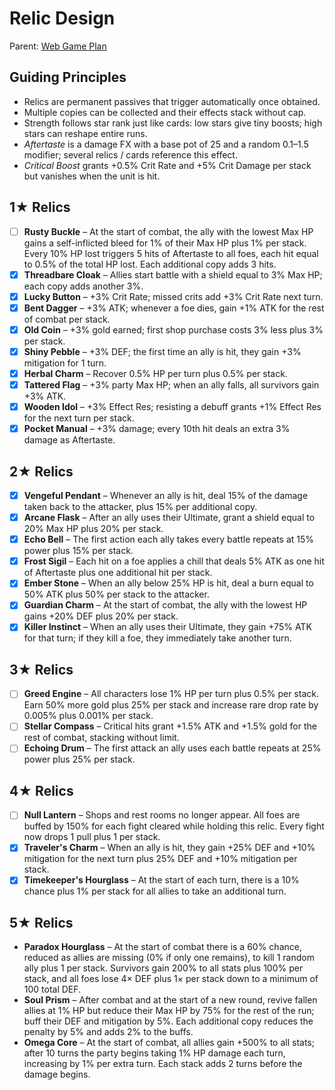 # Relic Design

Parent: [Web Game Plan](8a7d9c1e-web-game-plan.md)

## Guiding Principles
- Relics are permanent passives that trigger automatically once obtained.
- Multiple copies can be collected and their effects stack without cap.
- Strength follows star rank just like cards: low stars give tiny boosts; high stars can reshape entire runs.
- *Aftertaste* is a damage FX with a base pot of 25 and a random 0.1–1.5 modifier; several relics / cards reference this effect.
- *Critical Boost* grants +0.5% Crit Rate and +5% Crit Damage per stack but vanishes when the unit is hit.

## 1★ Relics
 - [ ] **Rusty Buckle** – At the start of combat, the ally with the lowest Max HP gains a self-inflicted bleed for 1% of their Max HP plus 1% per stack. Every 10% HP lost triggers 5 hits of Aftertaste to all foes, each hit equal to 0.5% of the total HP lost. Each additional copy adds 3 hits.
 - [x] **Threadbare Cloak** – Allies start battle with a shield equal to 3% Max HP; each copy adds another 3%.
 - [x] **Lucky Button** – +3% Crit Rate; missed crits add +3% Crit Rate next turn.
 - [x] **Bent Dagger** – +3% ATK; whenever a foe dies, gain +1% ATK for the rest of combat per stack.
 - [x] **Old Coin** – +3% gold earned; first shop purchase costs 3% less plus 3% per stack.
 - [x] **Shiny Pebble** – +3% DEF; the first time an ally is hit, they gain +3% mitigation for 1 turn.
 - [x] **Herbal Charm** – Recover 0.5% HP per turn plus 0.5% per stack.
 - [x] **Tattered Flag** – +3% party Max HP; when an ally falls, all survivors gain +3% ATK.
 - [x] **Wooden Idol** – +3% Effect Res; resisting a debuff grants +1% Effect Res for the next turn per stack.
 - [x] **Pocket Manual** – +3% damage; every 10th hit deals an extra 3% damage as Aftertaste.

## 2★ Relics
 - [x] **Vengeful Pendant** – Whenever an ally is hit, deal 15% of the damage taken back to the attacker, plus 15% per additional copy.
 - [x] **Arcane Flask** – After an ally uses their Ultimate, grant a shield equal to 20% Max HP plus 20% per stack.
 - [x] **Echo Bell** – The first action each ally takes every battle repeats at 15% power plus 15% per stack.
 - [x] **Frost Sigil** – Each hit on a foe applies a chill that deals 5% ATK as one hit of Aftertaste plus one additional hit per stack.
 - [x] **Ember Stone** – When an ally below 25% HP is hit, deal a burn equal to 50% ATK plus 50% per stack to the attacker.
 - [x] **Guardian Charm** – At the start of combat, the ally with the lowest HP gains +20% DEF plus 20% per stack.
 - [x] **Killer Instinct** – When an ally uses their Ultimate, they gain +75% ATK for that turn; if they kill a foe, they immediately take another turn.

## 3★ Relics
 - [ ] **Greed Engine** – All characters lose 1% HP per turn plus 0.5% per stack. Earn 50% more gold plus 25% per stack and increase rare drop rate by 0.005% plus 0.001% per stack.
 - [ ] **Stellar Compass** – Critical hits grant +1.5% ATK and +1.5% gold for the rest of combat, stacking without limit.
 - [ ] **Echoing Drum** – The first attack an ally uses each battle repeats at 25% power plus 25% per stack.

## 4★ Relics
  - [ ] **Null Lantern** – Shops and rest rooms no longer appear. All foes are buffed by 150% for each fight cleared while holding this relic. Every fight now drops 1 pull plus 1 per stack.
  - [x] **Traveler's Charm** – When an ally is hit, they gain +25% DEF and +10% mitigation for the next turn plus 25% DEF and +10% mitigation per stack.
  - [x] **Timekeeper's Hourglass** – At the start of each turn, there is a 10% chance plus 1% per stack for all allies to take an additional turn.

## 5★ Relics
- **Paradox Hourglass** – At the start of combat there is a 60% chance, reduced as allies are missing (0% if only one remains), to kill 1 random ally plus 1 per stack. Survivors gain 200% to all stats plus 100% per stack, and all foes lose 4× DEF plus 1× per stack down to a minimum of 100 total DEF.
- **Soul Prism** – After combat and at the start of a new round, revive fallen allies at 1% HP but reduce their Max HP by 75% for the rest of the run; buff their DEF and mitigation by 5%. Each additional copy reduces the penalty by 5% and adds 2% to the buffs.
- **Omega Core** – At the start of combat, all allies gain +500% to all stats; after 10 turns the party begins taking 1% HP damage each turn, increasing by 1% per extra turn. Each stack adds 2 turns before the damage begins.
